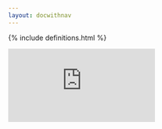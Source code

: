 ```yaml
---
layout: docwithnav
---
```

<!-- BEGIN MUNGE: UNVERSIONED_WARNING -->


<!-- END MUNGE: UNVERSIONED_WARNING -->
<!-- needed for gh-pages to render html files when imported -->
{% include definitions.html %}


<!-- BEGIN MUNGE: GENERATED_ANALYTICS -->
[![Analytics](https://kubernetes-site.appspot.com/UA-36037335-10/GitHub/docs/api-reference/definitions.md?pixel)]()
<!-- END MUNGE: GENERATED_ANALYTICS -->

